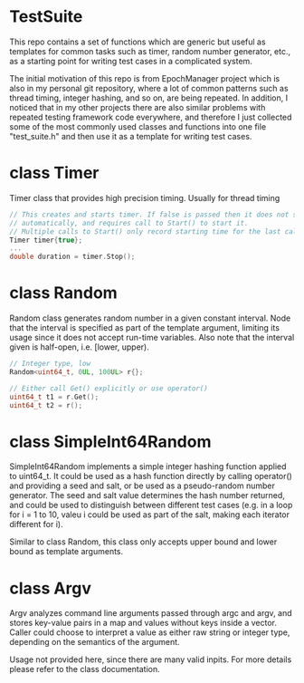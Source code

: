# TestSuite
This repo contains a set of functions which are generic but useful as templates for common tasks such as timer, random number generator, etc., as a starting point for writing test cases in a complicated system.

The initial motivation of this repo is from EpochManager project which is also in my personal git repository, where a lot of common patterns such as thread timing, integer hashing, and so on, are being repeated. In addition, I noticed that in my other projects there are also similar problems with repeated testing framework code everywhere, and therefore I just collected some of the most commonly used classes and functions into one file "test_suite.h" and then use it as a template for writing test cases.

class Timer
===========
Timer class that provides high precision timing. Usually for thread timing

```c
// This creates and starts timer. If false is passed then it does not start
// automatically, and requires call to Start() to start it.
// Multiple calls to Start() only record starting time for the last call
Timer timer{true};
...
double duration = timer.Stop();
```

class Random
============
Random class generates random number in a given constant interval. Node that the interval is specified as part of the template argument, limiting its usage since it does not accept run-time variables. Also note that the interval given is half-open, i.e. [lower, upper).

```c
// Integer type, low
Random<uint64_t, 0UL, 100UL> r{};

// Either call Get() explicitly or use operator()
uint64_t t1 = r.Get();
uint64_t t2 = r();
```
 
class SimpleInt64Random
=======================
SimpleInt64Random implements a simple integer hashing function applied to uint64_t. It could be used as a hash function directly by calling operator() and providing a seed and salt, or be used as a pseudo-random number generator. The seed and salt value determines the hash number returned, and could be used to distinguish between different test cases (e.g. in a loop for i = 1 to 10, valeu i could be used as part of the salt, making each iterator different for i).

Similar to class Random, this class only accepts upper bound and lower bound as template arguments.

class Argv
==========
Argv analyzes command line arguments passed through argc and argv, and stores key-value pairs in a map and values without keys inside a vector. Caller could choose to interpret a value as either raw string or integer type, depending on the semantics of the argument.

Usage not provided here, since there are many valid inpits. For more details please refer to the class documentation.
